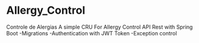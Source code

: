 # Allergy_Control
 Controle de Alergias
A simple CRU For Allergy Control
API Rest with Spring Boot
-Migrations
-Authentication with JWT Token
-Exception control
